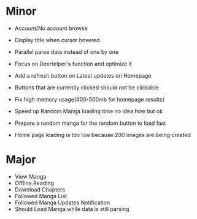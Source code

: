 # Minor

- Account/No account browse
- Display title when cursor hovered
- Parallel parse data instead of one by one
- Focus on DexHelper's function and optimize it
- Add a refresh button on Latest updates on Homepage
- Buttons that are currently clicked should not be clickable
- Fix high memory usage(400-500mb for homepage results)
- Speed up Random Manga loading time no idea how but ok
- Prepare a random manga for the random button to load fast

- Home page loading is too low because 200 images are being created
# Major

- View Manga
- Offline Reading
- Download Chapters
- Followed Manga List
- Followed Manga Updates Notification
- Should Load Manga while data is still parsing